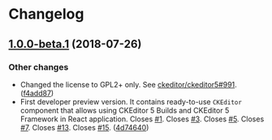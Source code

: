Changelog
=========

## [1.0.0-beta.1](https://github.com/ckeditor/ckeditor5-react/compare/...v1.0.0-beta.1) (2018-07-26)

### Other changes

* Changed the license to GPL2+ only. See [ckeditor/ckeditor5#991](https://github.com/ckeditor/ckeditor5/issues/991). ([f4add87](https://github.com/ckeditor/ckeditor5-react/commit/f4add87))
* First developer preview version. It contains ready-to-use `CKEditor` component that allows using CKEditor 5 Builds and CKEditor 5 Framework in React application. Closes [#1](https://github.com/ckeditor/ckeditor5-react/issues/1). Closes [#3](https://github.com/ckeditor/ckeditor5-react/issues/3). Closes [#5](https://github.com/ckeditor/ckeditor5-react/issues/5). Closes [#7](https://github.com/ckeditor/ckeditor5-react/issues/7). Closes [#13](https://github.com/ckeditor/ckeditor5-react/issues/13). Closes [#15](https://github.com/ckeditor/ckeditor5-react/issues/15). ([4d74640](https://github.com/ckeditor/ckeditor5-react/commit/4d74640))
